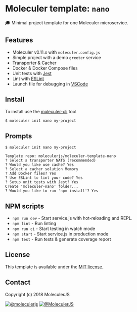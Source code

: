# Moleculer template: `nano`
:mortar_board: Minimal project template for one Moleculer microservice.

## Features
- Moleculer v0.11.x with `moleculer.config.js`
- Simple project with a demo `greeter` service
- Transporter & Cacher
- Docker & Docker Compose files
- Unit tests with [Jest](http://facebook.github.io/jest/)
- Lint with [ESLint](http://eslint.org/)
- Launch file for debugging in [VSCode](https://code.visualstudio.com/)


## Install
To install use the [moleculer-cli](https://github.com/moleculerjs/moleculer-cli) tool.

```bash
$ moleculer init nano my-project
```

## Prompts
```
$ moleculer init nano my-project

Template repo: moleculerjs/moleculer-template-nano
? Select a transporter NATS (recommended)
? Would you like use cache? Yes
? Select a cacher solution Memory
? Add Docker files? Yes
? Use ESLint to lint your code? Yes
? Setup unit tests with Jest? Yes
Create 'moleculer-nano' folder...
? Would you like to run 'npm install'? Yes
```

## NPM scripts
- `npm run dev` - Start service.js with hot-reloading and REPL.
- `npm lint` - Run linting
- `npm run ci` - Start testing in watch mode
- `npm start` - Start service.js in production mode
- `npm test` - Run tests & generate coverage report

## License
This template is available under the [MIT license](https://tldrlegal.com/license/mit-license).

## Contact
Copyright (c) 2018 MoleculerJS

[![@moleculerjs](https://img.shields.io/badge/github-moleculerjs-green.svg)](https://github.com/moleculerjs) [![@MoleculerJS](https://img.shields.io/badge/twitter-MoleculerJS-blue.svg)](https://twitter.com/MoleculerJS)
